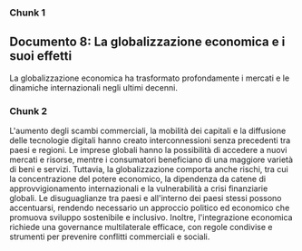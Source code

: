 ### Chunk 1

## Documento 8: La globalizzazione economica e i suoi effetti

La globalizzazione economica ha trasformato profondamente i mercati e le dinamiche internazionali negli ultimi decenni.

### Chunk 2

L'aumento degli scambi commerciali, la mobilità dei capitali  e  la  diffusione  delle  tecnologie  digitali  hanno  creato  interconnessioni  senza precedenti  tra  paesi  e  regioni. Le  imprese  globali  hanno  la  possibilità  di  accedere  a nuovi mercati e risorse, mentre i consumatori beneficiano di una maggiore varietà di beni e servizi. Tuttavia, la globalizzazione comporta anche rischi, tra cui la concentrazione del potere economico, la dipendenza da catene di approvvigionamento internazionali e la vulnerabilità a crisi finanziarie globali. Le disuguaglianze tra paesi e all'interno  dei  paesi  stessi  possono  accentuarsi,  rendendo  necessario  un  approccio politico ed economico che promuova sviluppo sostenibile e inclusivo. Inoltre, l'integrazione  economica  richiede  una  governance  multilaterale  efficace,  con  regole condivise e strumenti per prevenire conflitti commerciali e sociali.

